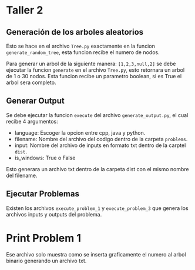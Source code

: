 # Taller 2 

## Generación de los arboles aleatorios

Esto se hace en el archivo `Tree.py` exactamente en la funcion `generate_random_tree`, esta funcion recibe el numero de nodos.

Para generar un arbol de la siguiente manera: `[1,2,3,null,2]` se debe ejecutar la funcion `generate` en el archivo `Tree.py`, esto retornara un arbol de 1 o 30 nodos. Esta funcion recibe un parametro boolean, si es True el arbol sera completo.


## Generar Output

Se debe ejecutar la funcion `execute` del archivo `generate_output.py`, el cual recibe 4 argumentos:

* language: Escoger la opcion entre cpp, java y python.
* filename: Nombre del archivo del codigo dentro de la carpeta `problems`.
* input: Nombre del archivo de inputs en formato txt dentro de la carptel `dist`.
* is_windows: True o False

Esto generara un archivo txt dentro de la carpeta dist con el mismo nombre del filename.


## Ejecutar Problemas

Existen los archivos `execute_problem_1` y `execute_problem_3` que genera los archivos inputs y outputs del problema.


# Print Problem 1

Ese archivo solo muestra como se inserta graficamente el numero al arbol binario generando un archivo txt.
